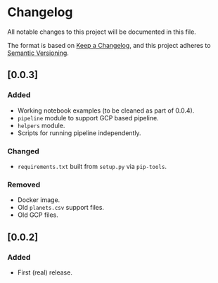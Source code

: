 # Changelog
All notable changes to this project will be documented in this file.

The format is based on [Keep a Changelog](https://keepachangelog.com/en/1.0.0/),
and this project adheres to [Semantic Versioning](https://semver.org/spec/v2.0.0.html).

## [0.0.3]
### Added
* Working notebook examples (to be cleaned as part of 0.0.4).
* `pipeline` module to support GCP based pipeline.
* `helpers` module.
* Scripts for running pipeline independently.

### Changed
* `requirements.txt` built from `setup.py` via `pip-tools`.

### Removed
* Docker image.
* Old `planets.csv` support files.
* Old GCP files.


## [0.0.2]
### Added
* First (real) release.
